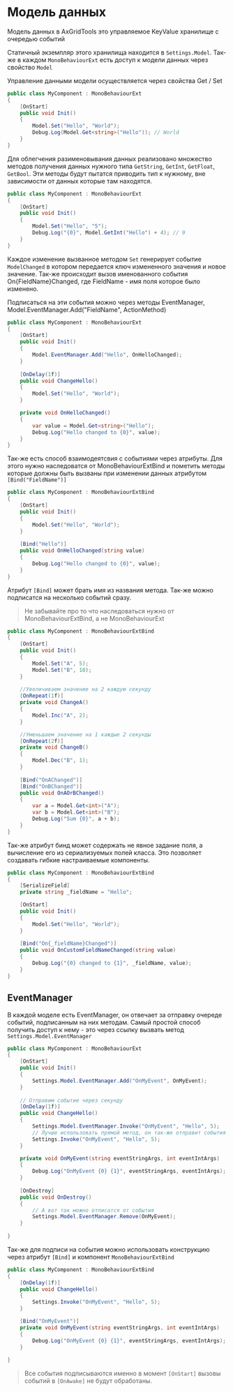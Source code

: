 Модель данных
=============

Модель данных в AxGridTools это управляемое KeyValue хранилище с очередью событий

Статичный экземпляр этого хранилища находится в `Settings.Model`. Так-же в каждом `MonoBehaviourExt` есть доступ к модели данных через свойство `Model`

Управление данными модели осуществляется через свойства Get / Set

```csharp
public class MyComponent : MonoBehaviourExt
{
    [OnStart]
    public void Init()
    {
        Model.Set("Hello", "World");
        Debug.Log(Model.Get<string>("Hello")); // World
    }
}
```

Для облегчения разименовывания данных реализовано множество методов получения данных нужного типа
`GetString`, `GetInt`, `GetFloat`, `GetBool`. Эти методы будут пытатся приводить тип к нужному, вне зависимости от данных которые там находятся. 

```csharp
public class MyComponent : MonoBehaviourExt
{
    [OnStart]
    public void Init()
    {
        Model.Set("Hello", "5");
        Debug.Log("{0}", Model.GetInt("Hello") + 4); // 9
    }
}
```

Каждое изменение вызванное методом `Set` генерирует событие `ModelChanged` в котором передается ключ измененного значения и новое значение.
Так-же происходит вызов именованного события On{FieldName}Changed, где FieldName - имя поля которое было изменено.

Подписаться на эти события можно через методы EventManager, Model.EventManager.Add("FieldName", ActionMethod)

```csharp
public class MyComponent : MonoBehaviourExt
{
    [OnStart]
    public void Init()
    {
        Model.EventManager.Add("Hello", OnHelloChanged);
    }
    
    [OnDelay(1f)]
    public void ChangeHello()
    {
        Model.Set("Hello", "World");
    }

    private void OnHelloChanged()
    {
        var value = Model.Get<string>("Hello");
        Debug.Log("Hello changed to {0}", value);
    }
}
```

Так-же есть способ взаимодеятсвия с событиями через атрибуты. 
Для этого нужно наследоватся от MonoBehaviourExtBind и пометить методы которые должны быть вызваны при изменении данных атрибутом `[Bind("FieldName")]`

```csharp
public class MyComponent : MonoBehaviourExtBind
{
    [OnStart]
    public void Init()
    {
        Model.Set("Hello", "World");
    }
    
    [Bind("Hello")]
    public void OnHelloChanged(string value)
    {
        Debug.Log("Hello changed to {0}", value);
    }
}
```

Атрибут `[Bind]` может брать имя из названия метода.
Так-же можно подписатся на несколько событий сразу.

> Не забывайте про то что наследоваться нужно от MonoBehaviourExtBind, а не MonoBehaviourExt

```csharp
public class MyComponent : MonoBehaviourExtBind
{
    [OnStart]
    public void Init()
    {
        Model.Set("A", 5);
        Model.Set("B", 10);
    }
    
    //Увеличиваем значение на 2 каждую секунду
    [OnRepeat(1f)]
    private void ChangeA()
    {   
        Model.Inc("A", 2);
    }

    //Уменьшаем значение на 1 каждые 2 секунды
    [OnRepeat(2f)]
    private void ChangeB()
    {    
        Model.Dec("B", 1);
    }
    
    [Bind("OnAChanged")]
    [Bind("OnBChanged")]
    public void OnAOrBChanged()
    {
        var a = Model.Get<int>("A");
        var b = Model.Get<int>("B");
        Debug.Log("Sum {0}", a + b);
    }
}
```

Так-же атрибут бинд может содержать не явное задание поля, а вычисление его из сериализуемых полей класса.
Это позволяет создавать гибкие настраиваемые компоненты.

```csharp
public class MyComponent : MonoBehaviourExtBind
{
    [SerializeField]
    private string _fieldName = "Hello";

    [OnStart]
    public void Init()
    {
        Model.Set("Hello", "World");
    }
    
    [Bind("On{_fieldName}Changed")]
    public void OnCustomFieldNameChanged(string value)
    {
        Debug.Log("{0} changed to {1}", _fieldName, value);
    }
}
```

EventManager
------------

В каждой моделе есть EventManager, он отвечает за отправку очереде событий, подписанным на них методам.
Cамый простой способ получить доступ к нему - это через ссылку вызвать метод `Settings.Model.EventManager`

```csharp
public class MyComponent : MonoBehaviourExt
{
    [OnStart]
    public void Init()
    {
        Settings.Model.EventManager.Add("OnMyEvent", OnMyEvent);
    }
    
    // Отправим событие через секунду
    [OnDelay(1f)]
    public void ChangeHello()
    {
        Settings.Model.EventManager.Invoke("OnMyEvent", "Hello", 5);
        // Лучше использовать прямой метод, он так-же отправит события и в текущую FSM
        Settings.Invoke("OnMyEvent", "Hello", 5);
    }

    private void OnMyEvent(string eventStringArgs, int eventIntArgs)
    {
        Debug.Log("OnMyEvent {0} {1}", eventStringArgs, eventIntArgs);
    }
    
    [OnDestroy]
    public void OnDestroy()
    {
        // А вот так можно отписатся от события
        Settings.Model.EventManager.Remove(OnMyEvent);
    }
   
}
```

Так-же для подписи на события можно использовать конструкцию через атрибут `[Bind]` и компонент `MonoBehaviourExtBind`

```csharp
public class MyComponent : MonoBehaviourExtBind
{
    [OnDelay(1f)]
    public void ChangeHello()
    {
        Settings.Invoke("OnMyEvent", "Hello", 5);
    }

    [Bind("OnMyEvent")]
    private void OnMyEvent(string eventStringArgs, int eventIntArgs)
    {
        Debug.Log("OnMyEvent {0} {1}", eventStringArgs, eventIntArgs);
    }
   
}
```

> Все события подписываются именно в момент `[OnStart]` вызовы событий в `[OnAwake]` не будут обработаны.
